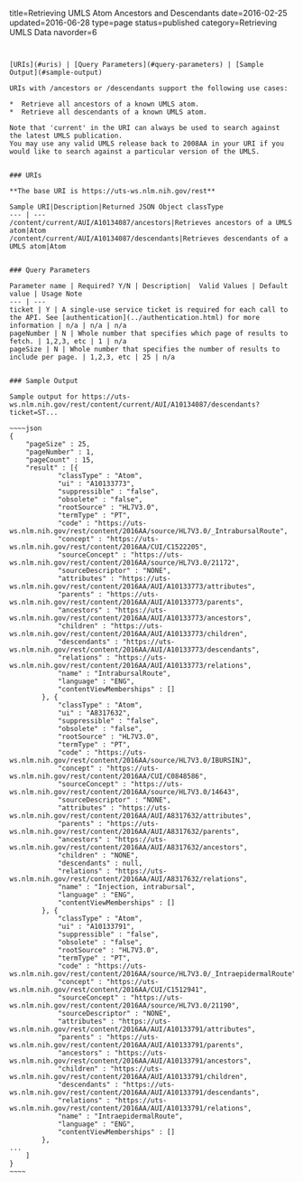 title=Retrieving UMLS Atom Ancestors and Descendants
date=2016-02-25
updated=2016-06-28
type=page
status=published
category=Retrieving UMLS Data
navorder=6
~~~~~~


[URIs](#uris) | [Query Parameters](#query-parameters) | [Sample Output](#sample-output)

URIs with /ancestors or /descendants support the following use cases:

*  Retrieve all ancestors of a known UMLS atom.
*  Retrieve all descendants of a known UMLS atom.

Note that 'current' in the URI can always be used to search against the latest UMLS publication.
You may use any valid UMLS release back to 2008AA in your URI if you would like to search against a particular version of the UMLS.


### URIs

**The base URI is https://uts-ws.nlm.nih.gov/rest**

Sample URI|Description|Returned JSON Object classType
--- | ---
/content/current/AUI/A10134087/ancestors|Retrieves ancestors of a UMLS atom|Atom
/content/current/AUI/A10134087/descendants|Retrieves descendants of a UMLS atom|Atom


### Query Parameters

Parameter name | Required? Y/N | Description|  Valid Values | Default value | Usage Note
--- | ---
ticket | Y | A single-use service ticket is required for each call to the API. See [authentication](../authentication.html) for more information | n/a | n/a | n/a
pageNumber | N | Whole number that specifies which page of results to fetch. | 1,2,3, etc | 1 | n/a
pageSize | N | Whole number that specifies the number of results to include per page. | 1,2,3, etc | 25 | n/a


### Sample Output

Sample output for https://uts-ws.nlm.nih.gov/rest/content/current/AUI/A10134087/descendants?ticket=ST...

~~~~json
{
	"pageSize" : 25,
	"pageNumber" : 1,
	"pageCount" : 15,
	"result" : [{
			"classType" : "Atom",
			"ui" : "A10133773",
			"suppressible" : "false",
			"obsolete" : "false",
			"rootSource" : "HL7V3.0",
			"termType" : "PT",
			"code" : "https://uts-ws.nlm.nih.gov/rest/content/2016AA/source/HL7V3.0/_IntrabursalRoute",
			"concept" : "https://uts-ws.nlm.nih.gov/rest/content/2016AA/CUI/C1522205",
			"sourceConcept" : "https://uts-ws.nlm.nih.gov/rest/content/2016AA/source/HL7V3.0/21172",
			"sourceDescriptor" : "NONE",
			"attributes" : "https://uts-ws.nlm.nih.gov/rest/content/2016AA/AUI/A10133773/attributes",
			"parents" : "https://uts-ws.nlm.nih.gov/rest/content/2016AA/AUI/A10133773/parents",
			"ancestors" : "https://uts-ws.nlm.nih.gov/rest/content/2016AA/AUI/A10133773/ancestors",
			"children" : "https://uts-ws.nlm.nih.gov/rest/content/2016AA/AUI/A10133773/children",
			"descendants" : "https://uts-ws.nlm.nih.gov/rest/content/2016AA/AUI/A10133773/descendants",
			"relations" : "https://uts-ws.nlm.nih.gov/rest/content/2016AA/AUI/A10133773/relations",
			"name" : "IntrabursalRoute",
			"language" : "ENG",
			"contentViewMemberships" : []
		}, {
			"classType" : "Atom",
			"ui" : "A8317632",
			"suppressible" : "false",
			"obsolete" : "false",
			"rootSource" : "HL7V3.0",
			"termType" : "PT",
			"code" : "https://uts-ws.nlm.nih.gov/rest/content/2016AA/source/HL7V3.0/IBURSINJ",
			"concept" : "https://uts-ws.nlm.nih.gov/rest/content/2016AA/CUI/C0848586",
			"sourceConcept" : "https://uts-ws.nlm.nih.gov/rest/content/2016AA/source/HL7V3.0/14643",
			"sourceDescriptor" : "NONE",
			"attributes" : "https://uts-ws.nlm.nih.gov/rest/content/2016AA/AUI/A8317632/attributes",
			"parents" : "https://uts-ws.nlm.nih.gov/rest/content/2016AA/AUI/A8317632/parents",
			"ancestors" : "https://uts-ws.nlm.nih.gov/rest/content/2016AA/AUI/A8317632/ancestors",
			"children" : "NONE",
			"descendants" : null,
			"relations" : "https://uts-ws.nlm.nih.gov/rest/content/2016AA/AUI/A8317632/relations",
			"name" : "Injection, intrabursal",
			"language" : "ENG",
			"contentViewMemberships" : []
		}, {
			"classType" : "Atom",
			"ui" : "A10133791",
			"suppressible" : "false",
			"obsolete" : "false",
			"rootSource" : "HL7V3.0",
			"termType" : "PT",
			"code" : "https://uts-ws.nlm.nih.gov/rest/content/2016AA/source/HL7V3.0/_IntraepidermalRoute",
			"concept" : "https://uts-ws.nlm.nih.gov/rest/content/2016AA/CUI/C1512941",
			"sourceConcept" : "https://uts-ws.nlm.nih.gov/rest/content/2016AA/source/HL7V3.0/21190",
			"sourceDescriptor" : "NONE",
			"attributes" : "https://uts-ws.nlm.nih.gov/rest/content/2016AA/AUI/A10133791/attributes",
			"parents" : "https://uts-ws.nlm.nih.gov/rest/content/2016AA/AUI/A10133791/parents",
			"ancestors" : "https://uts-ws.nlm.nih.gov/rest/content/2016AA/AUI/A10133791/ancestors",
			"children" : "https://uts-ws.nlm.nih.gov/rest/content/2016AA/AUI/A10133791/children",
			"descendants" : "https://uts-ws.nlm.nih.gov/rest/content/2016AA/AUI/A10133791/descendants",
			"relations" : "https://uts-ws.nlm.nih.gov/rest/content/2016AA/AUI/A10133791/relations",
			"name" : "IntraepidermalRoute",
			"language" : "ENG",
			"contentViewMemberships" : []
		}, 
...
	]
}
~~~~


